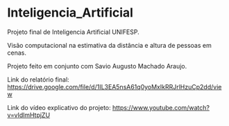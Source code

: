 # Inteligencia_Artificial
Projeto final de Inteligencia Artificial UNIFESP.

Visão computacional na estimativa da distância e altura de pessoas em cenas.

Projeto feito em conjunto com Savio Augusto Machado Araujo.

Link do relatório final: https://drive.google.com/file/d/1IL3EA5nsA61q0yoMxIkRRJrlHzuCp2dd/view

Link do vídeo explicativo do projeto: https://www.youtube.com/watch?v=vIdlmHtpjZU
